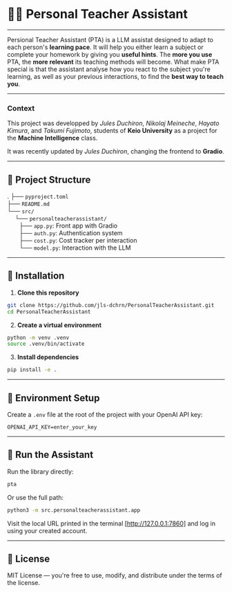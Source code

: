 # 🧑‍🏫 Personal Teacher Assistant

---
Persional Teacher Assistant (PTA) is a LLM assistat designed to adapt to each person's **learning pace**.
It will help you either learn a subject or complete your homework by giving you **useful hints**.
The **more you use** PTA, the **more relevant** its teaching methods will become.
What make PTA special is that the assistant analyse how you react to the subject you're learning, as well as your previous interactions, to find the  **best way to teach you**. 


---
### Context

This project was developped by *Jules Duchiron*, *Nikolaj Meineche*, *Hayato Kimura*, and *Takumi Fujimoto*, students of **Keio University** as a project for the **Machine Intelligence** class.

It was recently updated by *Jules Duchiron*, changing the frontend to **Gradio**.

---

## 📁 Project Structure



.
├── `pyproject.toml`  
├── `README.md`              
└── `src/`  
&emsp; └── `personalteacherassistant/`  
&emsp;&emsp;├── `app.py`: Front app with Gradio  
&emsp;&emsp;├── `auth.py`: Authentication system  
&emsp;&emsp;├── `cost.py`: Cost tracker per interaction  
&emsp;&emsp;└── `model.py`: Interaction with the LLM  


---

## 🔧 Installation

1. **Clone this repository**

```bash
git clone https://github.com/jls-dchrn/PersonalTeacherAssistant.git
cd PersonalTeacherAssistant
```

2. **Create a virtual environment**

```bash
python -m venv .venv
source .venv/bin/activate  
```

3. **Install dependencies**

```bash
pip install -e .
```


---

## 🔑 Environment Setup

Create a `.env` file at the root of the project with your OpenAI API key:

```dotenv
OPENAI_API_KEY=enter_your_key
```

---

## 🧠 Run the Assistant

Run the library directly:
```bash
pta
```
Or use the full path:

```bash
python3 -m src.personalteacherassistant.app
```

Visit the local URL printed in the terminal [http://127.0.0.1:7860] and log in using your created account.

---



## 📄 License

MIT License — you're free to use, modify, and distribute under the terms of the license.


